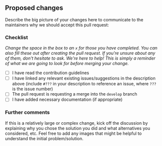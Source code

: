 ## Proposed changes

Describe the big picture of your changes here to communicate to the maintainers why we should accept this pull request:







### Checklist

*Change the space in the box to an `x` for those you have completed. You can also fill these out after creating the pull request. If you're unsure about any of them, don't hesitate to ask. We're here to help! This is simply a reminder of what we are going to look for before merging your change.*

- [ ] I have read the contribution guidelines
- [ ] I have linked any relevant existing issues/suggestions in the description above (include `#???` in your description to reference an issue, where `???` is the issue number)
- [ ] The pull request is requesting a merge into the `develop` branch
- [ ] I have added necessary documentation (if appropriate)

### Further comments

If this is a relatively large or complex change, kick off the discussion by explaining why you chose the solution you did and what alternatives you considered, etc. Feel free to add any images that might be helpful to understand the initial problem/solution.

